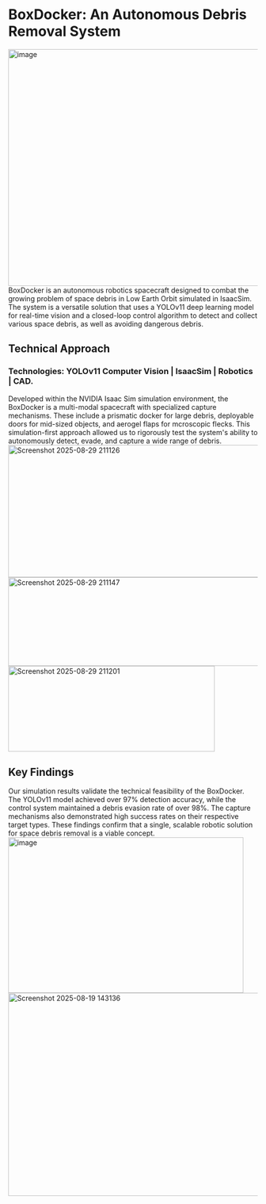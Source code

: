 # BoxDocker: An Autonomous Debris Removal System

<img width="895" height="478" alt="image" src="https://github.com/user-attachments/assets/f19cc32b-a49a-409a-800a-a6256b330f82" />
BoxDocker is an autonomous robotics spacecraft designed to combat the growing problem of space debris in Low Earth Orbit simulated in IsaacSim. 
The system is a versatile solution that uses a YOLOv11 deep learning model for real-time vision and a closed-loop control algorithm to detect and collect various space debris, as well as avoiding dangerous debris.


## Technical Approach
### Technologies: YOLOv11 Computer Vision | IsaacSim | Robotics | CAD.
Developed within the NVIDIA Isaac Sim simulation environment, the BoxDocker is a multi-modal spacecraft with specialized capture mechanisms. These include a prismatic docker for large debris, deployable doors for mid-sized objects, and aerogel flaps for mcroscopic flecks. This simulation-first approach allowed us to rigorously test the system's ability to autonomously detect, evade, and capture a wide range of debris.
<img width="772" height="267" alt="Screenshot 2025-08-29 211126" src="https://github.com/user-attachments/assets/3f2d5d5f-e697-41df-9923-4eef08d7a7a3" />
<img width="639" height="179" alt="Screenshot 2025-08-29 211147" src="https://github.com/user-attachments/assets/ec566dd2-cc8d-44f0-891e-008f9c2ada1b" />
<img width="417" height="173" alt="Screenshot 2025-08-29 211201" src="https://github.com/user-attachments/assets/017e958a-ce30-428a-a6eb-80933bde9d73" />


## Key Findings
Our simulation results validate the technical feasibility of the BoxDocker. The YOLOv11 model achieved over 97% detection accuracy, while the control system maintained a debris evasion rate of over 98%. The capture mechanisms also demonstrated high success rates on their respective target types. These findings confirm that a single, scalable robotic solution for space debris removal is a viable concept.
<img width="475" height="314" alt="image" src="https://github.com/user-attachments/assets/16df5a5b-b76e-4350-8faf-f905ca234db0" />
<img width="534" height="410" alt="Screenshot 2025-08-19 143136" src="https://github.com/user-attachments/assets/fbd5abf7-3a55-4df0-afb2-fdcdf4c49557" />
